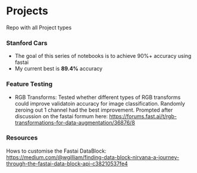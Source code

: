 # Projects
Repo with all Project types


### Stanford Cars
- The goal of this series of notebooks is to achieve 90%+ accuracy using fastai
- My current best is **89.4%** accuracy 

### Feature Testing
- RGB Transforms: Tested whether different types of RGB transforms could improve validatoin accuracy for image classification. Randomly zeroing out 1 channel had the best improvement. Prompted after discussion on the fastai formum here: https://forums.fast.ai/t/rgb-transformations-for-data-augmentation/36876/8

### Resources
Hows to customise the Fastai DataBlock: https://medium.com/@wgilliam/finding-data-block-nirvana-a-journey-through-the-fastai-data-block-api-c38210537fe4
